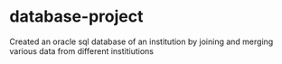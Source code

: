 # database-project
Created an oracle sql database of an institution  by joining and merging various data from different institiutions
